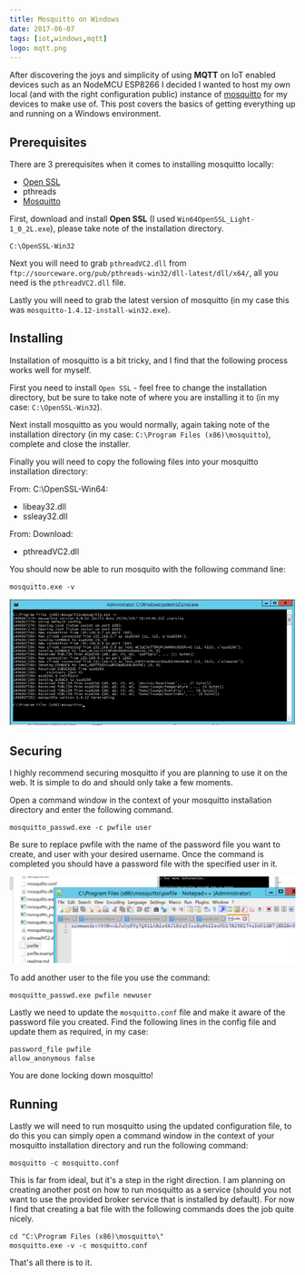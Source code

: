 ```yaml
---
title: Mosquitto on Windows
date: 2017-06-07
tags: [iot,windows,mqtt]
logo: mqtt.png
---
```


After discovering the joys and simplicity of using **MQTT** on IoT enabled devices such as an NodeMCU ESP8266 I decided I wanted to host my own local (and with the right configuration public) instance of [mosquitto](https://mosquitto.org/download/) for my devices to make use of. This post covers the basics of getting everything up and running on a Windows environment.

## Prerequisites
There are 3 prerequisites when it comes to installing mosquitto locally:

- [Open SSL](https://slproweb.com/products/Win32OpenSSL.html)
- pthreads
- [Mosquitto](https://mosquitto.org/download/)

First, download and install **Open SSL** (I used `Win64OpenSSL_Light-1_0_2L.exe`), please take note of the installation directory.

```
C:\OpenSSL-Win32
```

Next you will need to grab `pthreadVC2.dll` from `ftp://sourceware.org/pub/pthreads-win32/dll-latest/dll/x64/`, all you need is the `pthreadVC2.dll` file.

Lastly you will need to grab the latest version of mosquitto (in my case this was `mosquitto-1.4.12-install-win32.exe`).

## Installing
Installation of mosquitto is a bit tricky, and I find that the following process works well for myself.

First you need to install `Open SSL` - feel free to change the installation directory, but be sure to take note of where you are installing it to (in my case: `C:\OpenSSL-Win32`).

Next install mosquitto as you would normally, again taking note of the installation directory (in my case: `C:\Program Files (x86)\mosquitto`), complete and close the installer.

Finally you will need to copy the following files into your mosquitto installation directory:

From: C:\OpenSSL-Win64:

- libeay32.dll
- ssleay32.dll

From: Download:

- pthreadVC2.dll

You should now be able to run mosquito with the following command line:

```
mosquitto.exe -v
```

<img src="./001.png" alt="">

## Securing
I highly recommend securing mosquitto if you are planning to use it on the web. It is simple to do and should only take a few moments.

Open a command window in the context of your mosquitto installation directory and enter the following command.

```
mosquitto_passwd.exe -c pwfile user
```

Be sure to replace pwfile with the name of the password file you want to create, and user with your desired username. Once the command is completed you should have a password file with the specified user in it.

<img src="./002.png" alt="">

To add another user to the file you use the command:

```
mosquitto_passwd.exe pwfile newuser
```

Lastly we need to update the `mosquitto.conf` file and make it aware of the password file you created. Find the following lines in the config file and update them as required, in my case:

```
password_file pwfile
allow_anonymous false
```

You are done locking down mosquitto!

## Running
Lastly we will need to run mosquitto using the updated configuration file, to do this you can simply open a command window in the context of your mosquitto installation directory and run the following command:

```
mosquitto -c mosquitto.conf
```

This is far from ideal, but it's a step in the right direction. I am planning on creating another post on how to run mosquitto as a service (should you not want to use the provided broker service that is installed by default). For now I find that creating a bat file with the following commands does the job quite nicely.

```
cd "C:\Program Files (x86)\mosquitto\"
mosquitto.exe -v -c mosquitto.conf
```

That's all there is to it.
